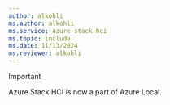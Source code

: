 ```yaml
---
author: alkohli
ms.author: alkohli
ms.service: azure-stack-hci
ms.topic: include
ms.date: 11/13/2024
ms.reviewer: alkohli
---
```


> [!IMPORTANT]
> Azure Stack HCI is now a part of Azure Local.
